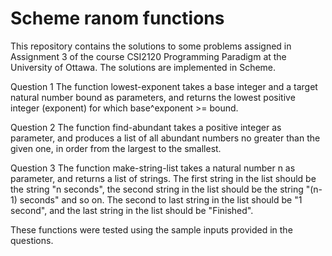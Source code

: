 # Scheme ranom functions
This repository contains the solutions to some problems assigned in Assignment 3 of the course CSI2120 Programming Paradigm at the University of Ottawa. The solutions are implemented in Scheme.

Question 1
The function lowest-exponent takes a base integer and a target natural number bound as parameters, and returns the lowest positive integer (exponent) for which base^exponent >= bound.

Question 2
The function find-abundant takes a positive integer as parameter, and produces a list of all abundant numbers no greater than the given one, in order from the largest to the smallest.

Question 3
The function make-string-list takes a natural number n as parameter, and returns a list of strings. The first string in the list should be the string "n seconds", the second string in the list should be the string "(n-1) seconds" and so on. The second to last string in the list should be "1 second", and the last string in the list should be "Finished".

These functions were tested using the sample inputs provided in the questions.
